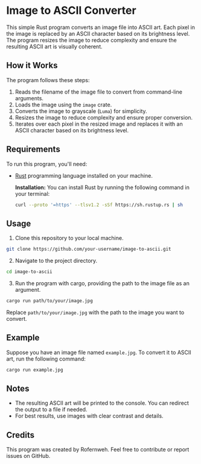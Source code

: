 
# Image to ASCII Converter

This simple Rust program converts an image file into ASCII art. Each pixel in the image is replaced by an ASCII character based on its brightness level. The program resizes the image to reduce complexity and ensure the resulting ASCII art is visually coherent.

## How it Works

The program follows these steps:

1. Reads the filename of the image file to convert from command-line arguments.
2. Loads the image using the `image` crate.
3. Converts the image to grayscale (`Luma`) for simplicity.
4. Resizes the image to reduce complexity and ensure proper conversion.
5. Iterates over each pixel in the resized image and replaces it with an ASCII character based on its brightness level.

## Requirements

To run this program, you'll need:

- [Rust](https://www.rust-lang.org/tools/install) programming language installed on your machine.

  **Installation:**
  You can install Rust by running the following command in your terminal:

  ```bash
  curl --proto '=https' --tlsv1.2 -sSf https://sh.rustup.rs | sh
    ```
## Usage

1. Clone this repository to your local machine.

```bash
git clone https://github.com/your-username/image-to-ascii.git
```

2. Navigate to the project directory.

```bash
cd image-to-ascii
```

3. Run the program with cargo, providing the path to the image file as an argument.

```bash
cargo run path/to/your/image.jpg
```

Replace `path/to/your/image.jpg` with the path to the image you want to convert.

## Example

Suppose you have an image file named `example.jpg`. To convert it to ASCII art, run the following command:

```bash
cargo run example.jpg
```

## Notes

- The resulting ASCII art will be printed to the console. You can redirect the output to a file if needed.
- For best results, use images with clear contrast and details.

## Credits

This program was created by Rofernweh. Feel free to contribute or report issues on GitHub.
